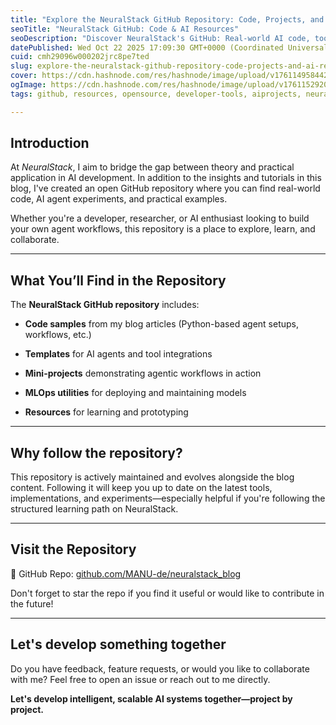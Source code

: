 ```yaml
---
title: "Explore the NeuralStack GitHub Repository: Code, Projects, and AI Resources"
seoTitle: "NeuralStack GitHub: Code & AI Resources"
seoDescription: "Discover NeuralStack's GitHub: Real-world AI code, tools, and resources for developers and enthusiasts. Collaborate on building intelligent systems"
datePublished: Wed Oct 22 2025 17:09:30 GMT+0000 (Coordinated Universal Time)
cuid: cmh29096w000202jrc8pe7ted
slug: explore-the-neuralstack-github-repository-code-projects-and-ai-resources
cover: https://cdn.hashnode.com/res/hashnode/image/upload/v1761149584423/63708276-f8be-4eac-b5e7-860cb9cc4b5d.png
ogImage: https://cdn.hashnode.com/res/hashnode/image/upload/v1761152920211/29a517ae-a59c-41c6-b3c0-3b9f561897a9.png
tags: github, resources, opensource, developer-tools, aiprojects, neuralstack

---
```


## Introduction

At *NeuralStack*, I aim to bridge the gap between theory and practical application in AI development. In addition to the insights and tutorials in this blog, I've created an open GitHub repository where you can find real-world code, AI agent experiments, and practical examples.

Whether you're a developer, researcher, or AI enthusiast looking to build your own agent workflows, this repository is a place to explore, learn, and collaborate.

---

## **What You’ll Find in the Repository**

The **NeuralStack GitHub repository** includes:

* **Code samples** from my blog articles (Python-based agent setups, workflows, etc.)
    
* **Templates** for AI agents and tool integrations
    
* **Mini-projects** demonstrating agentic workflows in action
    
* **MLOps utilities** for deploying and maintaining models
    
* **Resources** for learning and prototyping
    

---

## Why follow the repository?

This repository is actively maintained and evolves alongside the blog content. Following it will keep you up to date on the latest tools, implementations, and experiments—especially helpful if you're following the structured learning path on NeuralStack.

---

## Visit the Repository

🔗 GitHub Repo: [github.com/MANU-de/neuralstack\_blog](https://github.com/MANU-de/neuralstack_blog)

Don't forget to star the repo if you find it useful or would like to contribute in the future!

---

## Let's develop something together

Do you have feedback, feature requests, or would you like to collaborate with me? Feel free to open an issue or reach out to me directly.

**Let's develop intelligent, scalable AI systems together—project by project.**
